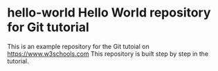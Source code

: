 # hello-world Hello World repository for Git tutorial
This is an example repository for the Git tutoial on https://www.w3schools.com
This repository is built step by step in the tutorial. 